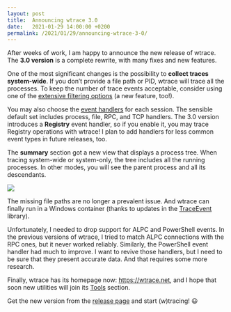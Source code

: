 ```yaml
---
layout: post
title:  Announcing wtrace 3.0
date:   2021-01-29 14:00:00 +0200
permalink: /2021/01/29/announcing-wtrace-3-0/
---
```


After weeks of work, I am happy to announce the new release of wtrace. The **3.0 version** is a complete rewrite, with many fixes and new features.

One of the most significant changes is the possibility to **collect traces system-wide**. If you don’t provide a file path or PID, wtrace will trace all the processes. To keep the number of trace events acceptable, consider using one of the [extensive filtering options](/documentation/wtrace/#filtering-events) (a new feature, too!).

You may also choose the [event handlers](/documentation/wtrace/#event-handlers) for each session. The sensible default set includes process, file, RPC, and TCP handlers. The 3.0 version introduces a **Registry** event handler, so if you enable it, you may trace Registry operations with wtrace! I plan to add handlers for less common event types in future releases, too.

The **summary** section got a new view that displays a process tree. When tracing system-wide or system-only, the tree includes all the running processes. In other modes, you will see the parent process and all its descendants.

![](/assets/img/wtrace-process-tree.png)

The missing file paths are no longer a prevalent issue. And wtrace can finally run in a Windows container (thanks to updates in the [TraceEvent](https://github.com/microsoft/perfview/) library).

Unfortunately, I needed to drop support for ALPC and PowerShell events. In the previous versions of wtrace, I tried to match ALPC connections with the RPC ones, but it never worked reliably. Similarly, the PowerShell event handler had much to improve. I want to revive those handlers, but I need to be sure that they present accurate data. And that requires some more research.

Finally, wtrace has its homepage now: <https://wtrace.net>, and I hope that soon new utilities will join its [Tools](/tools) section.

Get the new version from the [release page](https://github.com/lowleveldesign/wtrace/releases/tag/3.0) and start (w)tracing! 😃

